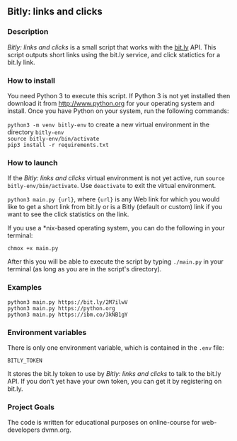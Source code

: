 ## Bitly: links and clicks

### Description

*Bitly: links and clicks* is a small script that works with the [bit.ly](https://bit.ly) API. This script outputs short links using the bit.ly service, and click statictics for a bit.ly link.

### How to install

You need Python 3 to execute this script. If Python 3 is not yet installed then download it from http://www.python.org for your operating system and install. Once you have Python on your system, run the following commands:

```python3 -m venv bitly-env``` to create a new virtual environment in the directory `bitly-env`  
```source bitly-env/bin/activate```  
```pip3 install -r requirements.txt```  

### How to launch

If the *Bitly: links and clicks* virtual environment is not yet active, run
```source bitly-env/bin/activate```. Use ```deactivate``` to exit the virtual environment.

`python3 main.py {url}`, where `{url}` is any Web link for which you would like to get a short link from bit.ly or is a Bitly (default or custom) link if you want to see the click statistics on the link.

If you use a *nix-based operating system, you can do the following in your terminal:

`chmox +x main.py`

After this you will be able to execute the script by typing `./main.py` in your terminal (as long as you are in the script's directory).

### Examples

    python3 main.py https://bit.ly/2M7ilwV    
    python3 main.py https://python.org  
    python3 main.py https://ibm.co/3kNB1gY

### Environment variables

There is only one environment variable, which is contained in the `.env` file:

`BITLY_TOKEN`

It stores the bit.ly token to use by *Bitly: links and clicks* to talk to the bit.ly API. If you don't yet have your own token, you can get it by registering on bit.ly.

### Project Goals

The code is written for educational purposes on online-course for web-developers dvmn.org.